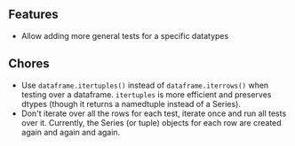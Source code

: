 ## Features
- Allow adding more general tests for a specific datatypes

## Chores
- Use `dataframe.itertuples()` instead of `dataframe.iterrows()` when testing 
  over a dataframe. `itertuples` is more efficient and preserves dtypes 
  (though it returns a namedtuple instead of a Series).
- Don't iterate over all the rows for each test, iterate once and run all 
  tests over it. Currently, the Series (or tuple) objects for each row are 
  created again and again and again.
